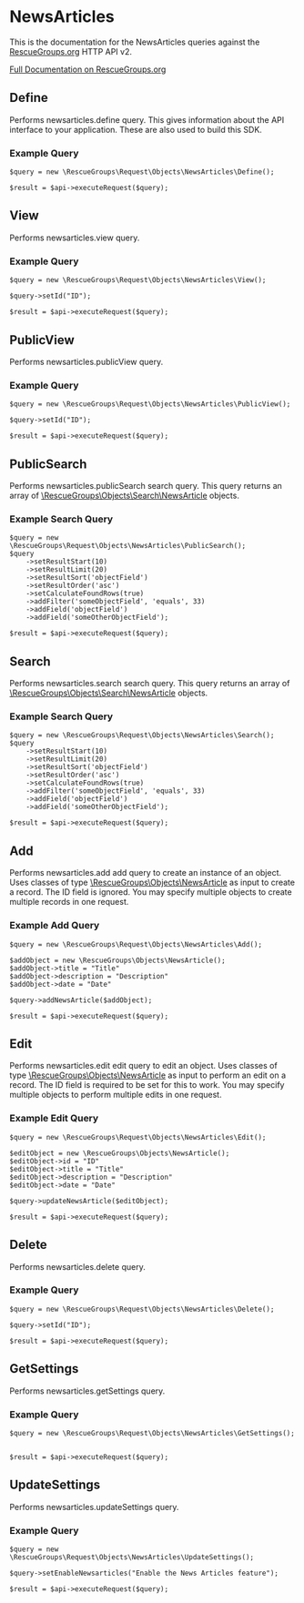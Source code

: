 # NewsArticles

This is the documentation for the NewsArticles queries against the [RescueGroups.org](https://www.rescuegroups.org/) HTTP API v2.

[Full Documentation on RescueGroups.org](https://userguide.rescuegroups.org/display/APIDG/Object+definitions#Objectdefinitions-newsarticles)

## Define
Performs newsarticles.define query. This gives information about the API interface to your application. These are also used to build this SDK.

### Example Query

    $query = new \RescueGroups\Request\Objects\NewsArticles\Define();

    $result = $api->executeRequest($query);
## View
Performs newsarticles.view query.

### Example Query

    $query = new \RescueGroups\Request\Objects\NewsArticles\View();

    $query->setId("ID");

    $result = $api->executeRequest($query);

## PublicView
Performs newsarticles.publicView query.

### Example Query

    $query = new \RescueGroups\Request\Objects\NewsArticles\PublicView();

    $query->setId("ID");

    $result = $api->executeRequest($query);

## PublicSearch
Performs newsarticles.publicSearch search query. This query returns an array of [\RescueGroups\Objects\Search\NewsArticle](../../../src/Objects/Search/NewsArticle.php) objects.

### Example Search Query

    $query = new \RescueGroups\Request\Objects\NewsArticles\PublicSearch();
    $query
        ->setResultStart(10)
        ->setResultLimit(20)
        ->setResultSort('objectField')
        ->setResultOrder('asc')
        ->setCalculateFoundRows(true)
        ->addFilter('someObjectField', 'equals', 33)
        ->addField('objectField')
        ->addField('someOtherObjectField');

    $result = $api->executeRequest($query);
## Search
Performs newsarticles.search search query. This query returns an array of [\RescueGroups\Objects\Search\NewsArticle](../../../src/Objects/Search/NewsArticle.php) objects.

### Example Search Query

    $query = new \RescueGroups\Request\Objects\NewsArticles\Search();
    $query
        ->setResultStart(10)
        ->setResultLimit(20)
        ->setResultSort('objectField')
        ->setResultOrder('asc')
        ->setCalculateFoundRows(true)
        ->addFilter('someObjectField', 'equals', 33)
        ->addField('objectField')
        ->addField('someOtherObjectField');

    $result = $api->executeRequest($query);
## Add
Performs newsarticles.add add query to create an instance of an object. Uses classes of type [\RescueGroups\Objects\NewsArticle](../../../src/Objects/NewsArticle.php) as input to create a record. The ID field is ignored. You may specify multiple objects to create multiple records in one request.

### Example Add Query

    $query = new \RescueGroups\Request\Objects\NewsArticles\Add();

    $addObject = new \RescueGroups\Objects\NewsArticle();
    $addObject->title = "Title"
    $addObject->description = "Description"
    $addObject->date = "Date"

    $query->addNewsArticle($addObject);

    $result = $api->executeRequest($query);
## Edit
Performs newsarticles.edit edit query to edit an object. Uses classes of type [\RescueGroups\Objects\NewsArticle](../../../src/Objects/NewsArticle.php) as input to perform an edit on a record. The ID field is required to be set for this to work. You may specify multiple objects to perform multiple edits in one request.

### Example Edit Query

    $query = new \RescueGroups\Request\Objects\NewsArticles\Edit();

    $editObject = new \RescueGroups\Objects\NewsArticle();
    $editObject->id = "ID"
    $editObject->title = "Title"
    $editObject->description = "Description"
    $editObject->date = "Date"

    $query->updateNewsArticle($editObject);

    $result = $api->executeRequest($query);
## Delete
Performs newsarticles.delete query.

### Example Query

    $query = new \RescueGroups\Request\Objects\NewsArticles\Delete();

    $query->setId("ID");

    $result = $api->executeRequest($query);

## GetSettings
Performs newsarticles.getSettings query.

### Example Query

    $query = new \RescueGroups\Request\Objects\NewsArticles\GetSettings();


    $result = $api->executeRequest($query);

## UpdateSettings
Performs newsarticles.updateSettings query.

### Example Query

    $query = new \RescueGroups\Request\Objects\NewsArticles\UpdateSettings();

    $query->setEnableNewsarticles("Enable the News Articles feature");

    $result = $api->executeRequest($query);

